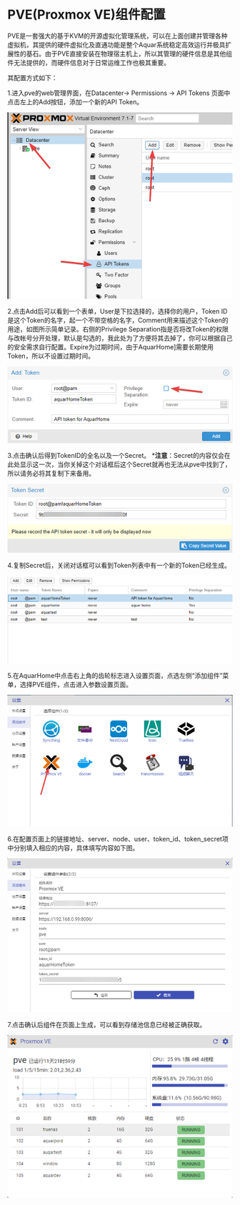 # PVE(Proxmox VE)组件配置

PVE是一套强大的基于KVM的开源虚拟化管理系统，可以在上面创建并管理各种虚拟机，其提供的硬件虚拟化及直通功能是整个Aquar系统稳定高效运行并极具扩展性的基石。由于PVE直接安装在物理宿主机上，所以其管理的硬件信息是其他组件无法提供的，而硬件信息对于日常运维工作也极其重要。

其配置方式如下：

1.进入pve的web管理界面，在Datacenter-> Permissions -> API Tokens 页面中点击左上的Add按钮，添加一个新的API Token。

![](../images/pve/chrome_vjAHHWLEC3.png)

2.点击Add后可以看到一个表单，User是下拉选择的，选择你的用户，Token ID是这个Token的名字，起一个不带空格的名字，Comment用来描述这个Token的用途，如图所示简单记录。右侧的Privilege Separation指是否将改Token的权限与改帐号分开处理，默认是勾选的，我此处为了方便将其去掉了，你可以根据自己的安全需求自行配置。Expire为过期时间，由于AquarHome]需要长期使用Token，所以不设置过期时间。

![](../images/pve/chrome_2whaYG85jY.png)

3.点击确认后得到TokenID的全名以及一个Secret。
***注意**：Secret的内容仅会在此处显示这一次，当你关掉这个对话框后这个Secret就再也无法从pve中找到了，所以请务必将其复制下来备用。

![](../images/pve/chrome_etxool2g95.png)

4.复制Secret后，关闭对话框可以看到Token列表中有一个新的Token已经生成。

![](../images/pve/chrome_6WUjwQJ0M7.png)

5.在AquarHome中点击右上角的齿轮标志进入设置页面，点选左侧“添加组件”菜单，选择PVE组件，点击进入参数设置页面。

![](../images/pve/chrome_KNhrmX9Ra3.png)

6.在配置页面上的链接地址、server、node、user、token_id、token_secret项中分别填入相应的内容，具体填写内容如下图。

![](../images/pve/chrome_cs3ARsJWt4.png)

7.点击确认后组件在页面上生成，可以看到存储池信息已经被正确获取。

![](../images/pve/chrome_nt1vCtSceE.png)
